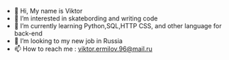 - 👋 Hi, My name is Viktor
- 👀 I’m interested in skatebording and writing code
- 🌱 I’m currently learning Python,SQL,HTTP CSS, and other language for back-end
- 💞️ I’m looking to my new job in Russia 
- 📫 How to reach me : viktor.ermilov.96@mail.ru


